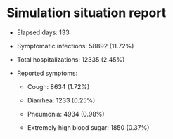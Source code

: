 # Simulation situation report

* Elapsed days: 133

* Symptomatic infections: 58892 (11.72%)

* Total hospitalizations: 12335 (2.45%)

* Reported symptoms: 

	* Cough: 8634 (1.72%)

	* Diarrhea: 1233 (0.25%)

	* Pneumonia: 4934 (0.98%)

	* Extremely high blood sugar: 1850 (0.37%)

